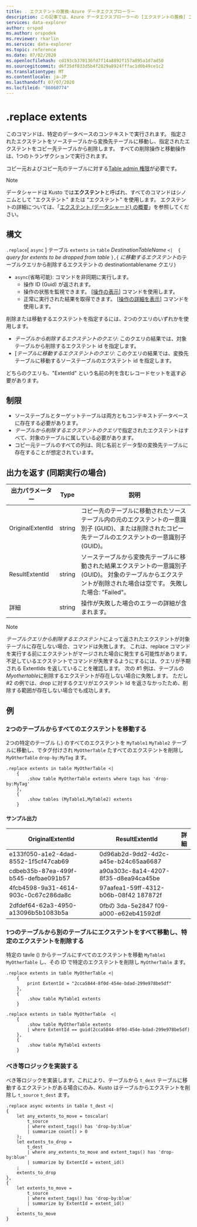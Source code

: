 ```yaml
---
title: . エクステントの置換-Azure データエクスプローラー
description: この記事では、Azure データエクスプローラーの [エクステントの置換] コマンドについて説明します。
services: data-explorer
author: orspod
ms.author: orspodek
ms.reviewer: rkarlin
ms.service: data-explorer
ms.topic: reference
ms.date: 07/02/2020
ms.openlocfilehash: cd193cb370136fd7f14a8892f157a895a1d7ad50
ms.sourcegitcommit: d6f35df833d5b4f2829a8924fffac1d0b49ce1c2
ms.translationtype: MT
ms.contentlocale: ja-JP
ms.lasthandoff: 07/07/2020
ms.locfileid: "86060774"
---
```

# <a name="replace-extents"></a>.replace extents

このコマンドは、特定のデータベースのコンテキストで実行されます。
指定されたエクステントをソーステーブルから変換先テーブルに移動し、指定されたエクステントをコピー先テーブルから削除します。
すべての削除操作と移動操作は、1つのトランザクションで実行されます。

コピー元およびコピー先のテーブルに対する[Table admin 権限](../management/access-control/role-based-authorization.md)が必要です。

> [!NOTE]
> データシャードは Kusto では**エクステント**と呼ばれ、すべてのコマンドはシノニムとして "エクステント" または "エクステント" を使用します。
> エクステントの詳細については、「[エクステント (データシャード) の概要](extents-overview.md)」を参照してください。

## <a name="syntax"></a>構文

`.replace`[ `async` ] テーブル `extents` `in` `table` *DestinationTableName* `<| 
{` *query for extents to be dropped from table* `},{` *に移動するエクステント*のテーブルクエリから削除するエクステントの destinationtablename クエリ`}`

* `async`(省略可能): コマンドを非同期に実行します。
    * 操作 ID (Guid) が返されます。
    * 操作の状態を監視できます。 [[操作の表示](operations.md#show-operations)] コマンドを使用します。
    * 正常に実行された結果を取得できます。 [[操作の詳細を表示](operations.md#show-operation-details)] コマンドを使用します。

削除または移動するエクステントを指定するには、2つのクエリのいずれかを使用します。
* *テーブルから削除するエクステントのクエリ*: このクエリの結果では、対象テーブルから削除するエクステント id を指定します。
* [*テーブルに移動するエクステントのクエリ*: このクエリの結果では、変換先テーブルに移動するソーステーブルのエクステント id を指定します。

どちらのクエリも、"ExtentId" という名前の列を含むレコードセットを返す必要があります。

## <a name="restrictions"></a>制限

* ソーステーブルとターゲットテーブルは両方ともコンテキストデータベースに存在する必要があります。
* *テーブルから削除するエクステントのクエリ*で指定されたエクステントはすべて、対象のテーブルに属している必要があります。
* コピー元テーブルのすべての列は、同じ名前とデータ型の変換先テーブルに存在することが想定されています。

## <a name="return-output-for-sync-execution"></a>出力を返す (同期実行の場合)

出力パラメーター |Type |説明
---|---|---
OriginalExtentId |string |コピー先のテーブルに移動されたソーステーブル内の元のエクステントの一意識別子 (GUID)、または削除されたコピー先テーブルのエクステントの一意識別子 (GUID)。
ResultExtentId |string |ソーステーブルから変換先テーブルに移動された結果エクステントの一意識別子 (GUID)。 対象のテーブルからエクステントが削除された場合は空です。 失敗した場合: "Failed"。
詳細 |string |操作が失敗した場合のエラーの詳細が含まれます。

> [!NOTE]
> *テーブルクエリから削除するエクステント*によって返されたエクステントが対象テーブルに存在しない場合、コマンドは失敗します。 これは、replace コマンドを実行する前にエクステントがマージされた場合に発生する可能性があります。
> 不足しているエクステントでコマンドが失敗するようにするには、クエリが予期される ExtentIds を返していることを確認します。 次の #1 例は、テーブルの*Myothertable*に削除するエクステントが存在しない場合に失敗します。 ただし #2 の例では、drop に対するクエリがエクステント Id を返さなかったため、削除する範囲が存在しない場合でも成功します。

## <a name="examples"></a>例

### <a name="move-all-extents-from-two-tables"></a>2つのテーブルからすべてのエクステントを移動する 

2つの特定のテーブル (、) のすべてのエクステントを `MyTable1` `MyTable2` テーブルに移動し、でタグ付けされ `MyOtherTable` たすべてのエクステントを削除し `MyOtherTable` `drop-by:MyTag` ます。

```kusto
.replace extents in table MyOtherTable <|
    {
        .show table MyOtherTable extents where tags has 'drop-by:MyTag'
    },
    {
        .show tables (MyTable1,MyTable2) extents
    }
```

#### <a name="sample-output"></a>サンプル出力

|OriginalExtentId |ResultExtentId |詳細
|---|---|---
|e133f050-a1e2-4dad-8552-1f5cf47cab69 |0d96ab2d-9dd2-4d2c-a45e-b24c65aa6687| 
|cdbeb35b-87ea-499f-b545-defbae091b57 |a90a303c-8a14-4207-8f35-d8ea94ca45be| 
|4fcb4598-9a31-4614-903c-0c67c286da8c |97aafea1-59ff-4312-b06b-08f42 187872f| 
|2dfdef64-62a3-4950-a13096b5b1083b5a |0fbの 3da-5e2847 f09-a000-e62eb41592df| 

### <a name="move-all-extents-from-one-table-to-another-drop-specific-extent"></a>1つのテーブルから別のテーブルにエクステントをすべて移動し、特定のエクステントを削除する

特定の tavle () からテーブルにすべてのエクステントを移動 `MyTable1` `MyOtherTable` し、その ID で特定のエクステントを削除し `MyOtherTable` ます。

```kusto
.replace extents in table MyOtherTable <|
    {
        print ExtentId = "2cca5844-8f0d-454e-bdad-299e978be5df"
    },
    {
        .show table MyTable1 extents 
    }
```

```kusto
.replace extents in table MyOtherTable  <|
    {
        .show table MyOtherTable extents
        | where ExtentId == guid(2cca5844-8f0d-454e-bdad-299e978be5df) 
    },
    {
        .show table MyTable1 extents 
    }
```

### <a name="implement-an-idempotent-logic"></a>べき等ロジックを実装する

べき等ロジックを実装します。これにより、テーブルから `t_dest` テーブルに移動するエクステントがある場合にのみ、Kusto はテーブルからエクステントを削除し `t_source` `t_dest` ます。

```kusto
.replace async extents in table t_dest <|
{
    let any_extents_to_move = toscalar( 
        t_source
        | where extent_tags() has 'drop-by:blue'
        | summarize count() > 0
    );
    let extents_to_drop =
        t_dest
        | where any_extents_to_move and extent_tags() has 'drop-by:blue'
        | summarize by ExtentId = extent_id()
    ;
    extents_to_drop
},
{
    let extents_to_move = 
        t_source
        | where extent_tags() has 'drop-by:blue'
        | summarize by ExtentId = extent_id()
    ;
    extents_to_move
}
```
